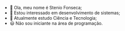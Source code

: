 - 👋 Ola, meu nome é Stenio Fonseca;
- 👀 Estou interessado em desenvolvimento de sistemas;
- 🌱 Atualmente estudo Ciência e Tecnologia;
- 😃 Não sou iniciante na área de programação.

<!---
steniofonsecaa/steniofonsecaa is a ✨ special ✨ repository because its `README.md` (this file) appears on your GitHub profile.
You can click the Preview link to take a look at your changes.
--->
